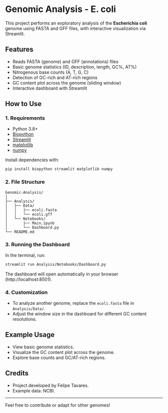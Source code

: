 # Genomic Analysis - E. coli

This project performs an exploratory analysis of the **Escherichia coli** genome using FASTA and GFF files, with interactive visualization via Streamlit.

## Features

- Reads FASTA (genome) and GFF (annotations) files
- Basic genome statistics (ID, description, length, GC%, AT%)
- Nitrogenous base counts (A, T, G, C)
- Detection of GC-rich and AT-rich regions
- GC content plot across the genome (sliding window)
- Interactive dashboard with Streamlit

## How to Use

### 1. Requirements

- Python 3.8+
- [Biopython](https://biopython.org/)
- [Streamlit](https://streamlit.io/)
- [matplotlib](https://matplotlib.org/)
- [numpy](https://numpy.org/)

Install dependencies with:

```sh
pip install biopython streamlit matplotlib numpy
```

### 2. File Structure

```
Genomic-Analysis/
│
├── Analysis/
│   ├── Data/
│   │   ├── ecoli.fasta
│   │   └── ecoli.gff
│   └── Notebooks/
│       ├── Main.ipynb
│       └── Dashboard.py
└── README.md
```

### 3. Running the Dashboard

In the terminal, run:

```sh
streamlit run Analysis/Notebooks/Dashboard.py
```

The dashboard will open automatically in your browser (http://localhost:8501).

### 4. Customization

- To analyze another genome, replace the `ecoli.fasta` file in `Analysis/Data/`.
- Adjust the window size in the dashboard for different GC content resolutions.

## Example Usage

- View basic genome statistics.
- Visualize the GC content plot across the genome.
- Explore base counts and GC/AT-rich regions.

## Credits

- Project developed by Felipe Tavares.
- Example data: NCBI.

---

Feel free to contribute or adapt for other genomes!